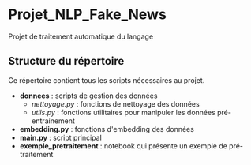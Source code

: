 # Projet_NLP_Fake_News
Projet de traitement automatique du langage

## Structure du répertoire
Ce répertoire contient tous les scripts nécessaires au projet.  
* **donnees** : scripts de gestion des données 
  * *nettoyage.py* : fonctions de nettoyage des données
  * *utils.py* : fonctions utilitaires pour manipuler les données pré-entrainement
* **embedding.py** : fonctions d'embedding des données
* **main.py** : script principal
* **exemple_pretraitement** : notebook qui présente un exemple de pré-traitement
